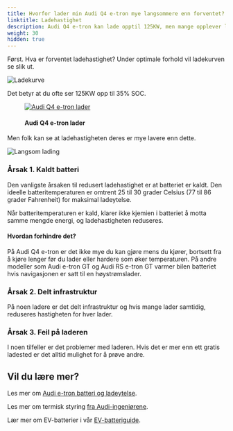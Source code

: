 ```yaml
---
title: Hvorfor lader min Audi Q4 e-tron mye langsommere enn forventet?
linktitle: Ladehastighet
description: Audi Q4 e-tron kan lade opptil 125KW, men mange opplever lavere ladehastighet enn forventet. Hvorfor det?
weight: 30
hidden: true
---
```

<!-- markdownlint-disable MD033 -->
Først. Hva er forventet ladehastighet? Under optimale forhold vil ladekurven se slik ut.

![Ladekurve](https://media.electrichasgoneaudi.net/multimedia/models/q4-e-tron/knowledgeexchange/faq/whyhpcchargingslow/chargecurve.jpg "Ladekurve Audi Q4 e-tron under optimale forhold")

Det betyr at du ofte ser 125KW opp til 35% SOC.

<figure>
    <a href="https://media.electrichasgoneaudi.net/multimedia/models/q4-e-tron/knowledgeexchange/faq/whyhpcchargingslow/charginghpc.jpg">
        <img src="https://media.electrichasgoneaudi.net/multimedia/models/q4-e-tron/knowledgeexchange/faq/whyhpcchargingslow/charginghpcs.jpg"
        alt="Audi Q4 e-tron lader" title="Audi Q4 e-tron lader">
    </a>
    <figcaption><h4>Audi Q4 e-tron lader</h4></figcaption>
</figure>

Men folk kan se at ladehastigheten deres er mye lavere enn dette.

![Langsom lading](https://media.electrichasgoneaudi.net/multimedia/models/q4-e-tron/knowledgeexchange/faq/whyhpcchargingslow/slowcharging1.jpg "Eksempel 1 - langsom ladingskurve")

### Årsak 1. Kaldt batteri

Den vanligste årsaken til redusert ladehastighet er at batteriet er kaldt. Den ideelle batteritemperaturen er omtrent 25 til 30 grader Celsius (77 til 86 grader Fahrenheit) for maksimal ladeytelse.

Når batteritemperaturen er kald, klarer ikke kjemien i batteriet å motta samme mengde energi, og ladehastigheten reduseres.

#### Hvordan forhindre det?

På Audi Q4 e-tron er det ikke mye du kan gjøre mens du kjører, bortsett fra å kjøre lenger før du lader eller hardere som øker temperaturen. På andre modeller som Audi e-tron GT og Audi RS e-tron GT varmer bilen batteriet hvis navigasjonen er satt til en høystrømslader.

### Årsak 2. Delt infrastruktur

På noen ladere er det delt infrastruktur og hvis mange lader samtidig, reduseres hastigheten for hver lader.

### Årsak 3. Feil på laderen

I noen tilfeller er det problemer med laderen. Hvis det er mer enn ett gratis ladested er det alltid mulighet for å prøve andre.

## Vil du lære mer?

Les mer om [Audi e-tron batteri og ladeytelse](../../../drivetrain/battery/).

Les mer om termisk styring [fra Audi-ingeniørene](../../../../../articles/thermalmanagementwinter/).

Lær mer om EV-batterier i vår [EV-batteriguide](../../../../../technology/battery/).
